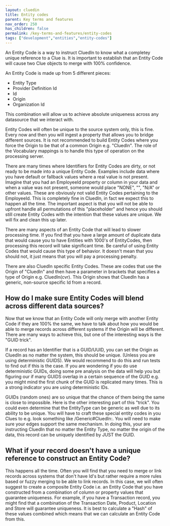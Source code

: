 ```yaml
---
layout: cluedin
title: Entity codes
parent: Key terms and features
nav_order: 250
has_children: false
permalink: /key-terms-and-features/entity-codes
tags: ["development","entities","entity-codes"]
---
```


An Entity Code is a way to instruct CluedIn to know what a completey unique reference to a Clue is. It is important to establish that an Entity Code will cause two Clue objects to merge with 100% confidence. 

An Entity Code is made up from 5 different pieces:

 - Entity Type
 - Provider Definition Id
 - Id
 - Origin
 - Organization Id

This combination will allow us to achieve absolute uniqueness across any datasource that we interact with. 

Entity Codes will often be unique to the source system only, this is fine. Every now and then you will ingest a property that allows you to bridge different sources. It is not recommended to build Entity Codes where you force the Origin to be that of a common Origin e.g. "CluedIn". The role of the Vocabulary mappings is to handle this type of operation on the processing server. 

There are many times where Identifiers for Entity Codes are dirty, or not ready to be made into a unique Entity Code. Examples include data where you have default or fallback values where a real value is not present. Imagine that you had an EmployeeId property or column in your data and when a value was not present, someone would place "NONE", "", "N/A" or other values. These are obviously not valid Entity Codes pertaining to the EmployeeId. This is completely fine in CluedIn, in fact we expect this to happen all the time. The important aspect is that you will not be able to upfront handle all permutations of this "placeholder" and hence you should still create Entity Codes with the intention that these values are unique. We will fix and clean this up later. 

There are many aspects of an Entity Code that will lead to slower processing time. If you find that you have a large amount of duplicate data that would cause you to have Entities with 1000's of EntityCodes, then processing this record will take significant time. Be careful of using Entity Codes that would cause this type of behavior. It doesn't mean that you should not, it just means that you will pay a processing penalty. 

There are also CluedIn specific Entity Codes. These are codes that use the Origin of "CluedIn" and then have a parameter in brackets that specifies a type of Origin e.g. CluedIn(cvr). This Origin shows that CluedIn has a generic, non-source specific Id from a record. 

## How do I make sure Entity Codes will blend across different data sources?

Now that we know that an Entity Code will only merge with another Entity Code if they are 100% the same, we have to talk about how you would be able to merge records across different systems if the Origin will be different. There are many ways to achieve this, but one of the interesting ways is the "GUID trick".

If a record has an Identifier that is a GUID/UUID, you can set the Origin as CluedIn as no matter the system, this should be unique. (Unless you are using deterministic GUIDS). We would recommend to do this and run tests to find out if this is the case. If you are wondering if you do use deterministic GUIDs, doing some pre analysis on the data will help you but figuring our if many GUIDS overlap in a certain sequence of the GUID e.g. you might mind the first chunk of the GUID is replicated many times. This is a strong indicator you are using deterministic IDs. 

GUIDs (random ones) are so unique that the chance of them being the same is close to impossible. Here is the other interesting part of this "trick". You could even determine that the EntityType can be generic as well due to its ability to be unique. You will have to craft these special entity codes in you Clues to e.g. look something like /Generic#CluedIn:<GUID>. You will need to make sure your edges support the same mechanism. In doing this, your are instructing CluedIn that no matter the Entity Type, no matter the origin of the data, this record can be uniquely identified by JUST the GUID.


## What if your record doesn't have a unique reference to construct an Entity Code? 

This happens all the time. Often you will find that you need to merge or link records across systems that don't have Id's but rather require a more rules based or fuzzy merging to be able to link records. In this case, we will often suggest to create a composite Entity Code i.e. an Entity Code that you have constructed from a combination of column or property values that guarantee uniqueness. For example, if you have a Transaction record, you might find that a combination of the Transaction Date, Product, Location and Store will guarantee uniqueness. It is best to calculate a "Hash" of these values combined which means that we can calculate an Entity Code from this. 

